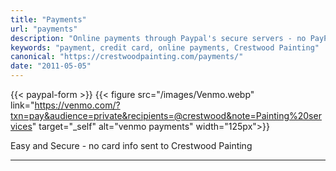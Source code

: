 ```yaml
---
title: "Payments"
url: "payments"
description: "Online payments through Paypal's secure servers - no PayPal account required. It's fast and easy."
keywords: "payment, credit card, online payments, Crestwood Painting"
canonical: "https://crestwoodpainting.com/payments/"
date: "2011-05-05"
---
```

{{< paypal-form >}} {{< figure src="/images/Venmo.webp" link="https://venmo.com/?txn=pay&audience=private&recipients=@crestwood&note=Painting%20services" target="_self" alt="venmo payments" width="125px">}}

Easy and Secure - no card info sent to Crestwood Painting
___
